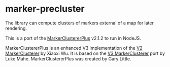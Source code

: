 # marker-precluster

The library can compute clusters of markers external of a map for later rendering.

This is a port of the [MarkerClustererPlus](https://github.com/googlemaps/v3-utility-library/blob/master/markerclustererplus) v2.1.2 to run in NodeJS.

MarkerClustererPlus is an enhanced V3 implementation of the [V2 MarkerClusterer](http://gmaps-utility-library-dev.googlecode.com/svn/tags/markerclusterer/) by Xiaoxi Wu.
It is based on the [V3 MarkerClusterer](http://google-maps-utility-library-v3.googlecode.com/svn/tags/markerclusterer/) port by Luke Mahe.
MarkerClustererPlus was created by Gary Little.
